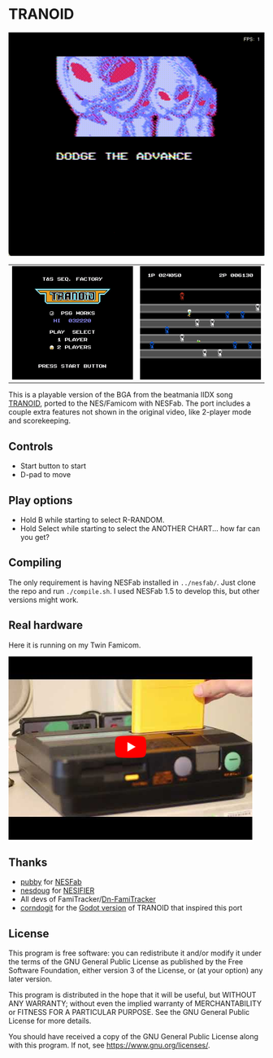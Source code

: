 # TRANOID

![DODGE THE ADVANCE OF THE EVIL SPACE ALIENS AND APPROACH THE MISTERY OF TRANOID.](/screenshots/anim.gif)

| | |
| --- | --- |
| ![Screenshot 1](/screenshots/ss2.png) | ![Screenshot 2](/screenshots/ss1.png) |

This is a playable version of the BGA from the beatmania IIDX song [TRANOID](https://www.youtube.com/watch?v=3rSeU75edBk), ported to the NES/Famicom with NESFab. The port includes a couple extra features not shown in the original video, like 2-player mode and scorekeeping. 

## Controls

* Start button to start
* D-pad to move

## Play options

* Hold B while starting to select R-RANDOM.
* Hold Select while starting to select the ANOTHER CHART... how far can you get?

## Compiling

The only requirement is having NESFab installed in `../nesfab/`. Just clone the repo and run `./compile.sh`. I used NESFab 1.5 to develop this, but other versions might work.

## Real hardware

Here it is running on my Twin Famicom.

[![Link to video of the game running on a Twin Famicom](/screenshots/ytlink.png)](https://www.youtube.com/watch?v=5Y9a7sWagXo)

## Thanks

* [pubby](https://github.com/pubby) for [NESFab](https://github.com/pubby/nesfab)
* [nesdoug](https://github.com/nesdoug) for [NESIFIER](https://github.com/nesdoug/NESIFIER)
* All devs of FamiTracker/[Dn-FamiTracker](https://github.com/Dn-Programming-Core-Management/Dn-FamiTracker)
* [corndogit](https://github.com/corndogit) for the [Godot version](https://github.com/corndogit/tranoid) of TRANOID that inspired this port

## License

This program is free software: you can redistribute it and/or modify
it under the terms of the GNU General Public License as published by
the Free Software Foundation, either version 3 of the License, or
(at your option) any later version.

This program is distributed in the hope that it will be useful,
but WITHOUT ANY WARRANTY; without even the implied warranty of
MERCHANTABILITY or FITNESS FOR A PARTICULAR PURPOSE.  See the
GNU General Public License for more details.

You should have received a copy of the GNU General Public License
along with this program.  If not, see <https://www.gnu.org/licenses/>.
